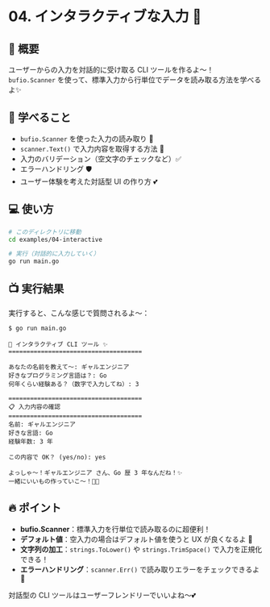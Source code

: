 # 04. インタラクティブな入力 💬

## 📖 概要

ユーザーからの入力を対話的に受け取る CLI ツールを作るよ〜！
`bufio.Scanner` を使って、標準入力から行単位でデータを読み取る方法を学べるよ✨

## 🎯 学べること

- `bufio.Scanner` を使った入力の読み取り 📖
- `scanner.Text()` で入力内容を取得する方法 📝
- 入力のバリデーション（空文字のチェックなど）✅
- エラーハンドリング 🛡️
- ユーザー体験を考えた対話型 UI の作り方 💕

## 💻 使い方

```bash
# このディレクトリに移動
cd examples/04-interactive

# 実行（対話的に入力していく）
go run main.go
```

## 📺 実行結果

実行すると、こんな感じで質問されるよ〜：

```bash
$ go run main.go
```

```
🎀 インタラクティブ CLI ツール ✨
=====================================

あなたの名前を教えて〜: ギャルエンジニア
好きなプログラミング言語は？: Go
何年くらい経験ある？（数字で入力してね）: 3

=====================================
📋 入力内容の確認
=====================================
名前: ギャルエンジニア
好きな言語: Go
経験年数: 3 年

この内容で OK？ (yes/no): yes

よっしゃ〜！ギャルエンジニア さん、Go 歴 3 年なんだね！✨
一緒にいいもの作っていこ〜！💪🔥
```

## 🔥 ポイント

- **bufio.Scanner**：標準入力を行単位で読み取るのに超便利！
- **デフォルト値**：空入力の場合はデフォルト値を使うと UX が良くなるよ 🎯
- **文字列の加工**：`strings.ToLower()` や `strings.TrimSpace()` で入力を正規化できる！
- **エラーハンドリング**：`scanner.Err()` で読み取りエラーをチェックできるよ 📌

対話型の CLI ツールはユーザーフレンドリーでいいよね〜💕
